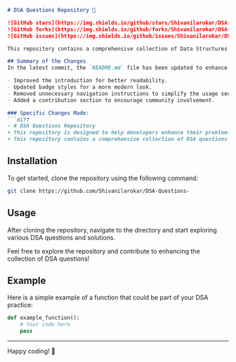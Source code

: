 ```markdown
# DSA Questions Repository 🚀

![GitHub stars](https://img.shields.io/github/stars/Shivanilarokar/DSA-Questions-) 
![GitHub forks](https://img.shields.io/github/forks/Shivanilarokar/DSA-Questions-) 
![GitHub issues](https://img.shields.io/github/issues/Shivanilarokar/DSA-Questions-)

This repository contains a comprehensive collection of Data Structures and Algorithms (DSA) questions along with solutions and explanations to facilitate learning and practice for developers at all levels.

## Summary of the Changes
In the latest commit, the `README.md` file has been updated to enhance clarity and provide a more streamlined experience for users. The following changes were made:

- Improved the introduction for better readability.
- Updated badge styles for a more modern look.
- Removed unnecessary navigation instructions to simplify the usage section.
- Added a contribution section to encourage community involvement.

### Specific Changes Made:
```diff
- # DSA Questions Repository
+ This repository is designed to help developers enhance their problem-solving skills through a wide array of Data Structures and Algorithms (DSA) questions.
+ This repository contains a comprehensive collection of DSA questions along with solutions and explanations to facilitate learning and practice for developers at all levels.
```

## Installation
To get started, clone the repository using the following command:
```bash
git clone https://github.com/Shivanilarokar/DSA-Questions-
```

## Usage
After cloning the repository, navigate to the directory and start exploring various DSA questions and solutions. 

Feel free to explore the repository and contribute to enhancing the collection of DSA questions!

## Example
Here is a simple example of a function that could be part of your DSA practice:
```python
def example_function():
    # Your code here
    pass
```

---

Happy coding! 🎉
```